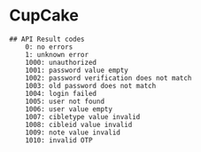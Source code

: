 # CupCake

    ## API Result codes
        0: no errors
        1: unknown error
        1000: unauthorized
        1001: password value empty
        1002: password verification does not match
        1003: old password does not match
        1004: login failed
        1005: user not found
        1006: user value empty
        1007: cibletype value invalid
        1008: cibleid value invalid
        1009: note value invalid
        1010: invalid OTP